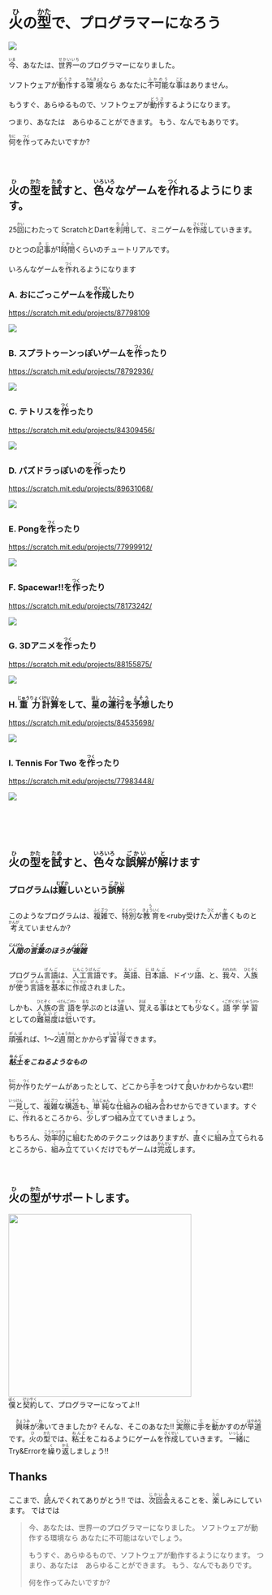 
# <ruby>火<rt>ひ</rt></ruby>の<ruby>型<rt>かた</rt></ruby>で、プログラマーになろう</ruby>

<img src="magic.png">
<br>

<ruby>今<rt>いま</rt></ruby>、あなたは、<ruby>世界一<rt>せかいいち</rt>のプログラマーになりました。

ソフトウェアが<ruby>動作<rt>どうさ</rt></ruby>する<ruby>環境<rt>かんきょう</rt></ruby>なら
あなたに<ruby>不可能<rt>ふかのう</rt></ruby>な<ruby>事<rt>こと</rt></ruby>はありません。


もうすぐ、あらゆるもので、ソフトウェアが<ruby>動作<rt>どうさ</rt></ruby>するようになります。

つまり、あなたは　あらゆることができます。
もう、なんでもありです。

<ruby>何<rt>なに</rt></ruby>を<ruby>作<rt>つく</rt></ruby>ってみたいですか?




　
## <ruby>火<rt>ひ</rt></ruby>の<ruby>型<rt>かた</rt></ruby>を<ruby>試<rt>ため</rt></ruby>すと、<ruby>色々<rt>いろいろ</rt></ruby>なゲームを<ruby>作<rt>つく</rt></ruby>れるようにります。

  25<ruby>回<rt>かい</rt></ruby>にわたって
  ScratchとDartを<ruby>利用<rt>りよう<rt></ruby>して、ミニゲームを<ruby>作成<rt>さくせい</rt></ruby>していきます。

  ひとつの<ruby>記事<rt>きじ</rt></ruby>が1<ruby>時間<rt>じかん</rt></ruby>くらいのチュートリアルです。

  いろんなゲームを<ruby>作<rt>つく</rt></ruby>れるようになります

### A. おにごっこゲームを<ruby>作成<rt>さくせい<rt></ruby>したり
https://scratch.mit.edu/projects/87798109

![](oni.png)

### B. スプラトゥーンっぽいゲームを<ruby>作<rt>つく</rt></ruby>ったり

https://scratch.mit.edu/projects/78792936/

![](inkrunner.png)

### C. テトリスを<ruby>作<rt>つく</rt></ruby>ったり
https://scratch.mit.edu/projects/84309456/

![](tetris.png)

### D. パズドラっぽいのを<ruby>作<rt>つく</rt></ruby>ったり

https://scratch.mit.edu/projects/89631068/

![](pazdor.png)


### E. Pongを<ruby>作<rt>つく</rt></ruby>ったり

https://scratch.mit.edu/projects/77999912/

![](pong.png)

### F. Spacewar!!を<ruby>作<rt>つく</rt></ruby>ったり

https://scratch.mit.edu/projects/78173242/

![](spacewar.png)

### G. 3Dアニメを<ruby>作<rt>つく</rt></ruby>ったり

https://scratch.mit.edu/projects/88155875/

![](3danime.png)

### H. <ruby>重力<rt>じゅうりょく</rt></ruby><ruby>計算<rt>けいさん</rt></ruby>をして、<ruby>星<rt>ほし</rt></ruby>の<ruby>運行<rt>うんこう</rt></ruby>を<ruby>予想<rt>よそう</rt></ruby>したり


https://scratch.mit.edu/projects/84535698/

![](gravity.png)

### I. Tennis For Two を<ruby>作<rt>つく</rt></ruby>ったり

https://scratch.mit.edu/projects/77983448/

![](tennis_for_two.png)




　
　
　　
　　


　
　　
　　


## <ruby>火<rt>ひ</rt></ruby>の<ruby>型<rt>かた</rt></ruby>を<ruby>試<rt>ため</rt></ruby>すと、<ruby>色々<rt>いろいろ</rt></ruby>な<ruby>誤解<rt>ごかい</rt></ruby>が<ruby>解<rt>と</rt></ruby>けます

### プログラムは<ruby>難<rt>むずか</rt></ruby>しいという<ruby>誤解<rt>ごかい</rt></ruby>

このようなプログラムは、<ruby>複雑<rt>ふくざつ</rt><ruby>で、<ruby>特別<rt>とくべつ</rt></ruby>な<ruby>教育<rt>きょういく</rt></ruby>を<ruby受<rt>う</rt></ruby>けた<ruby>人<rt>ひと</rt></ruby>が<ruby>書<rt>か</rt></ruby>くものと<ruby>考<rt>かんが</rt></ruby>えていませんか?

##### <ruby>人間<rt>にんげん</rt></ruby>の<ruby>言葉<rt>ことば</rt></ruby>のほうが<ruby>複雑<rt>ふくざつ</rt></ruby>

プログラム<ruby>言語<rt>げんご</rt></ruby>は、<ruby>人工言語<rt>じんこうげんご</rt></ruby>です。
<ruby>英語<rt>えいご</rt></ruby>、<ruby>日本語<rt>にほんご</rt></ruby>、ドイツ<ruby>語<rt>ご</rt></ruby>、と、<ruby>我々<rt>われわれ</rt></ruby>、<ruby>人族<rt>ひとぞく</rt></ruby>が<ruby>使<rt>つか</rt></ruby>う<ruby>言語<rt>げんご</rt></ruby>を<ruby>基本<rt>きほん</rt></ruby>に<ruby>作成<rt>さくせい</rt></ruby>されました。

しかも、<ruby>人族<rt>ひとぞく</rt></ruby>の<ruby>言語<rt><げんご/rt></ruby>を<ruby>学<rt>まな</rt></ruby>ぶのとは<ruby>違<rt>ちが</rt></ruby>い、<ruby>覚<rt>おぼ</rt></ruby>える<ruby>事<rt>こと</rt></ruby>はとても<ruby>少<rt>すく</rt></ruby>なく。
<ruby>語学学習<rt><ごがくがくしゅう/rt></ruby>としての<ruby>難易度<rt>なんいど</rt></ruby>は<ruby>低<rt>ひく</rt></ruby>いです。

<ruby>頑張<rt>がんば</rt></ruby>れば、1～2<ruby>週間<rt>しゅうかん</rt></ruby>とかからず<ruby>習得<rt>しゅうとく</rt></ruby>できます。


##### <ruby>粘土<rt>ねんど</rt></ruby>をこねるようなもの

<ruby>何<rt>なに</rt></ruby>か<ruby>作<rt>つく</rt></ruby>りたゲームがあったとして、どこから<ruby>手<rt>て</rt></ruby>をつけて<ruby>良<rt>よ</rt></ruby>いかわからない<ruby>君</ruby>!!

<ruby>一見<rt>いっけん</rt></ruby>して、<ruby>複雑<rt>ふくざつ</rt></ruby>な<ruby>構造<rt>こうぞう</rt></ruby>も、<ruby>単純<rt>たんじゅん</rt></ruby>な<ruby>仕組<rt>しく</rt></ruby>みの<ruby>組<rt>く</rt></ruby>み<ruby>合<rt>あ</rt></ruby>わせからできています。すぐに、<ruby>作<rt>つく</rt></ruby>れるところから、<ruby>少<rt>すこ</rt></ruby>しずつ<ruby>組<rt>く</rt></ruby>み<ruby>立<rt>た</rt></ruby>てていきましょう。

もちろん、<ruby>効率的<rt>こうりつてき</rt></ruby>に<ruby>組<rt>く</rt></ruby>むためのテクニックはありますが、<ruby>直<rt>す</rt></ruby>ぐに<ruby>組<rt>く</rt></ruby>み<ruby>立<rt>た</rt></ruby>てられるところから、<ruby>組<rt>く<rt></ruby>み<ruby>立<rt>た</rt></ruby>てていくだけでもゲームは<ruby>完成<rt>かんせい</rt></ruby>します。


　
## <ruby>火<rt>ひ</rt></ruby>の<ruby>型<rt>かた</rt></ruby>がサポートします。
<img width="360" src="ab001.png">

<div>
<ruby>僕<rt>ぼく</rt></ruby>と<ruby>契約<rt>けいやく</rt></ruby>して、プログラマーになってよ!!
</div>
　<br>
　<ruby>興味<rt>きょうみ</rt></ruby>が<ruby>沸<rt>わ</rt></ruby>いてきましたか? そんな、そこのあなた!! <ruby>実際<rt>じっさい</rt></ruby>に<ruby>手<rt>て</rt></ruby>を<ruby>動<rt>うご</rt></ruby>かすのが<ruby>早道<rt>はやみち</rt></ruby>です。<ruby>火<rt>ひ</rt></ruby>の<ruby>型<rt>かた</rt></ruby>では、<ruby>粘土<rt>ねんど</rt></ruby>をこねるようにゲームを<ruby>作成<rt>さくせい</rt></ruby>していきます。
<ruby>一緒<rt>いっしょ</rt></ruby>にTry&Errorを<ruby>繰<rt>く</rt></ruby>り<ruby>返<rt>かえ</rt></ruby>しましょう!!



## Thanks

ここまで、<ruby>読<rt>よ</rt></ruby>んでくれてありがとう!!
では、<ruby>次回<rt>じかい</rt><ruby><ruby>会<rt>あ</rt></ruby>えることを、<ruby>楽<rt>たの</rt></ruby>しみにしています。
ではでは


> 今、あなたは、世界一のプログラマーになりました。
> ソフトウェアが動作する環境なら
> あなたに不可能はないでしょう。
>
> もうすぐ、あらゆるもので、ソフトウェアが動作するようになります。
> つまり、あなたは　あらゆることができます。
> もう、なんでもありです。
>
> 何を作ってみたいですか?
>
